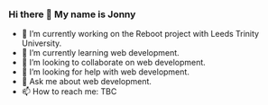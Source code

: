### Hi there 👋 My name is Jonny

- 🔭 I’m currently working on the Reboot project with Leeds Trinity University.
- 🌱 I’m currently learning web development.
- 👯 I’m looking to collaborate on web development.
- 🤔 I’m looking for help with web development.
- 💬 Ask me about web development.
- 📫 How to reach me: TBC


